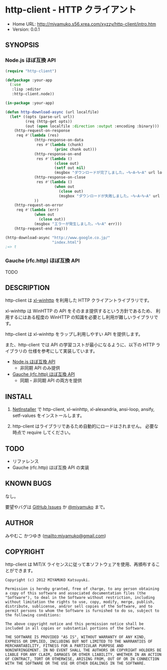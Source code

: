 # http-client - HTTP クライアント

* Home URL: http://miyamuko.s56.xrea.com/xyzzy/http-client/intro.htm
* Version: 0.0.1


## SYNOPSIS

### Node.js ほぼ互換 API

```lisp
(require "http-client")

(defpackage :your-app
  (:use
   :lisp :editor
   :http-client.node))

(in-package :your-app)

(defun http-download-async (url localfile)
  (let* ((opts (parse-url url))
         (req (http-get opts))
         (out (open localfile :direction :output :encoding :binary)))
    (http-request-on-response
     req #'(lambda (res)
             (http-response-on-data
              res #'(lambda (chunk)
                      (princ chunk out)))
             (http-response-on-end
              res #'(lambda ()
                      (close out)
                      (setf out nil)
                      (msgbox "ダウンロードが完了しました。~%~A~%~A" url localfile)))
             (http-response-on-close
              res #'(lambda ()
                      (when out
                        (close out)
                        (msgbox "ダウンロードが失敗しました。~%~A~%~A" url localfile))))
             ))
    (http-request-on-error
     req #'(lambda (err)
             (when out
               (close out))
             (msgbox "エラーが発生しました。~%~A" err)))
    (http-request-end req)))

(http-download-async "http://www.google.co.jp/"
                     "index.html")
;=> t
```

### Gauche (rfc.http) ほぼ互換 API

TODO


## DESCRIPTION

http-client は [xl-winhttp](http://miyamuko.s56.xrea.com/xyzzy/xl-winhttp/intro.htm)
を利用した HTTP クライアントライブラリです。

xl-winhttp は WinHTTP の API をそのまま提供するという方針であるため、
利用するにはある程度の WinHTTP の知識を必要とし利用が難しいライブラリです。

http-client は xl-winhttp をラップし利用しやすい API を提供します。

また、http-client では API の学習コストが最小になるように、以下の HTTP ライブラリの
仕様を参考にして実装しています。

  * [Node.js ほぼ互換 API](http://nodejs.org/docs/latest/api/http.html)
    - 非同期 API のみ提供
  * [Gauche (rfc.http) ほぼ互換 API](http://practical-scheme.net/gauche/man/gauche-refj_146.html)
    - 同期・非同期 API の両方を提供


## INSTALL

1. [NetInstaller](http://www7a.biglobe.ne.jp/~hat/xyzzy/ni.html)
   で http-client, xl-winhttp, xl-alexandria, ansi-loop, ansify, setf-values をインストールします。

2. http-client はライブラリであるため自動的にロードはされません。
   必要な時点で require してください。


## TODO

* リファレンス
* Gauche (rfc.http) ほぼ互換 API の実装


## KNOWN BUGS

なし。

要望やバグは
[GitHub Issues](http://github.com/miyamuko/http-client/issues) か
[@miyamuko](http://twitter.com/home?status=%40miyamuko%20%23xyzzy%20http-client%3a%20)
まで。


## AUTHOR

みやむこ かつゆき (<mailto:miyamuko@gmail.com>)


## COPYRIGHT

http-client は MIT/X ライセンスに従って本ソフトウェアを使用、再頒布することができます。

    Copyright (c) 2012 MIYAMUKO Katsuyuki.

    Permission is hereby granted, free of charge, to any person obtaining
    a copy of this software and associated documentation files (the
    "Software"), to deal in the Software without restriction, including
    without limitation the rights to use, copy, modify, merge, publish,
    distribute, sublicense, and/or sell copies of the Software, and to
    permit persons to whom the Software is furnished to do so, subject to
    the following conditions:

    The above copyright notice and this permission notice shall be
    included in all copies or substantial portions of the Software.

    THE SOFTWARE IS PROVIDED "AS IS", WITHOUT WARRANTY OF ANY KIND,
    EXPRESS OR IMPLIED, INCLUDING BUT NOT LIMITED TO THE WARRANTIES OF
    MERCHANTABILITY, FITNESS FOR A PARTICULAR PURPOSE AND
    NONINFRINGEMENT. IN NO EVENT SHALL THE AUTHORS OR COPYRIGHT HOLDERS BE
    LIABLE FOR ANY CLAIM, DAMAGES OR OTHER LIABILITY, WHETHER IN AN ACTION
    OF CONTRACT, TORT OR OTHERWISE, ARISING FROM, OUT OF OR IN CONNECTION
    WITH THE SOFTWARE OR THE USE OR OTHER DEALINGS IN THE SOFTWARE.
